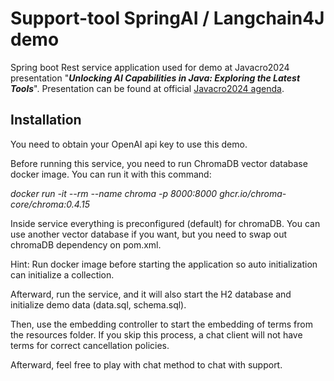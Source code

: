 
# Support-tool SpringAI / Langchain4J demo

Spring boot Rest service application used for demo at Javacro2024 presentation "**_Unlocking AI Capabilities in Java: Exploring the Latest Tools_**". 
Presentation can be found at official [Javacro2024 agenda](https://2024.javacro.hr/Agenda#). 



## Installation

You need to obtain your OpenAI api key to use this demo.

  Before running this service, you need to run ChromaDB vector database docker image. You can run it with this command: 

  _docker run -it --rm --name chroma -p 8000:8000 ghcr.io/chroma-core/chroma:0.4.15_

  Inside service everything is preconfigured (default) for chromaDB. You can use another vector database if you want, but you need to swap out chromaDB dependency on pom.xml. 

  Hint: Run docker image before starting the application so auto initialization can initialize a collection. 

  Afterward, run the service, and it will also start the H2 database and initialize demo data (data.sql, schema.sql). 

  Then, use the embedding controller to start the embedding of terms from the resources folder.
  If you skip this process, a chat client will not have terms for correct cancellation policies. 

  Afterward, feel free to play with chat method to chat with support. 

  

     